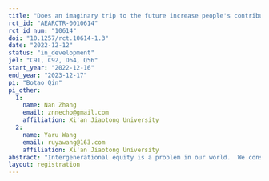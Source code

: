 ```yaml
---
title: "Does an imaginary trip to the future increase people's contribution to climate change mitigation?"
rct_id: "AEARCTR-0010614"
rct_id_num: "10614"
doi: "10.1257/rct.10614-1.3"
date: "2022-12-12"
status: "in_development"
jel: "C91, C92, D64, Q56"
start_year: "2022-12-16"
end_year: "2023-12-17"
pi: "Botao Qin"
pi_other:
  1:
    name: Nan Zhang
    email: znnecho@gmail.com
    affiliation: Xi'an Jiaotong University
  2:
    name: Yaru Wang
    email: ruyawang@163.com
    affiliation: Xi'an Jiaotong University
abstract: "Intergenerational equity is a problem in our world.  We consume too many resources today and the current way of living is not sustainable. How to help people avoid short-sightedness and increase their concern for the future? Some scholars use future design to find mechanisms to make people care about long-run problems.  We study how the imaginary trip to the future as a mechanism will affect people's attitudes toward future generations. Using an imaginary trip to the future, we measure if it affects people's discount rate and also people's contribution to climate change mitigation. "
layout: registration
---
```


